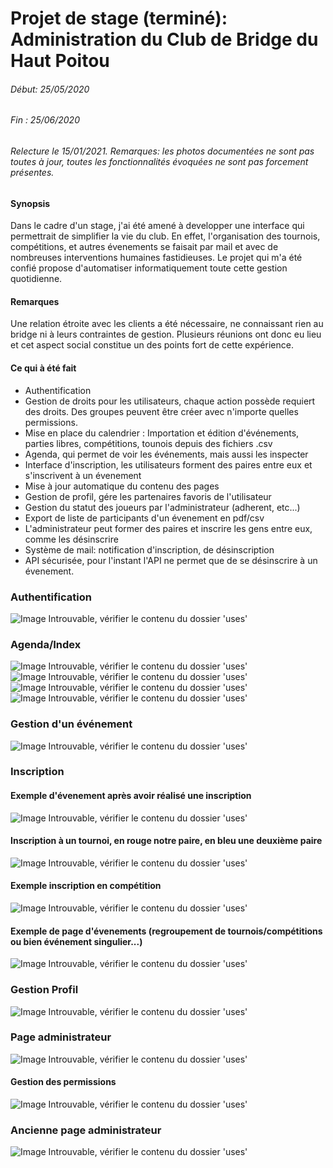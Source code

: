 # Projet de stage (terminé): Administration du Club de Bridge du Haut Poitou

###### Début: 25/05/2020
###### Fin  : 25/06/2020
###### Relecture le 15/01/2021. Remarques: les photos documentées ne sont pas toutes à jour, toutes les fonctionnalités évoquées ne sont pas forcement présentes.


#### Synopsis
Dans le cadre d'un stage, j'ai été amené à developper une interface qui permettrait de simplifier la vie du club. 
En effet, l'organisation des tournois, compétitions, et autres évenements se faisait par mail et avec de nombreuses interventions humaines fastidieuses. Le projet qui m'a été confié propose d'automatiser informatiquement toute cette gestion quotidienne.

#### Remarques
Une relation étroite avec les clients a été nécessaire, ne connaissant rien au bridge ni à leurs contraintes de gestion. Plusieurs réunions ont donc eu lieu et cet aspect social constitue un des points fort de cette expérience.

#### Ce qui à été fait
* Authentification
* Gestion de droits pour les utilisateurs, chaque action possède requiert des droits. Des groupes peuvent être créer avec n'importe quelles permissions.
* Mise en place du calendrier : Importation et édition d'événements, parties libres, compétitions, tounois depuis des fichiers .csv
* Agenda, qui permet de voir les événements, mais aussi les inspecter
* Interface d'inscription, les utilisateurs forment des paires entre eux et s'inscrivent à un évenement
* Mise à jour automatique du contenu des pages
* Gestion de profil, gére les partenaires favoris de l'utilisateur
* Gestion du statut des joueurs par l'administrateur (adherent, etc...)
* Export de liste de participants d'un évenement en pdf/csv
* L'administrateur peut former des paires et inscrire les gens entre eux, comme les désinscrire
* Système de mail: notification d'inscription, de désinscription
* API sécurisée, pour l'instant l'API ne permet que de se désinscrire à un évenement.


### Authentification
![Image Introuvable, vérifier le contenu du dossier 'uses'](uses/login.png)

### Agenda/Index
![Image Introuvable, vérifier le contenu du dossier 'uses'](uses/agendawk.png)
![Image Introuvable, vérifier le contenu du dossier 'uses'](uses/planning.png)
![Image Introuvable, vérifier le contenu du dossier 'uses'](uses/agendam.png)
![Image Introuvable, vérifier le contenu du dossier 'uses'](uses/agendad.png)

### Gestion d'un événement
![Image Introuvable, vérifier le contenu du dossier 'uses'](uses/agendaeditevent.png)

### Inscription
#### Exemple d'évenement après avoir réalisé une inscription
![Image Introuvable, vérifier le contenu du dossier 'uses'](uses/evenementinscrit.png)
#### Inscription à un tournoi, en rouge notre paire, en bleu une deuxième paire
![Image Introuvable, vérifier le contenu du dossier 'uses'](uses/evenemeninscription.png)
#### Exemple inscription en compétition
![Image Introuvable, vérifier le contenu du dossier 'uses'](uses/evenenementinscriptionparticularite.png)
#### Exemple de page d'évenements (regroupement de tournois/compétitions ou bien événement singulier...)
![Image Introuvable, vérifier le contenu du dossier 'uses'](uses/EvenementParAdmin.png)

### Gestion Profil
![Image Introuvable, vérifier le contenu du dossier 'uses'](uses/favoris.png)



### Page administrateur
![Image Introuvable, vérifier le contenu du dossier 'uses'](uses/pageAdministrateur.png)
#### Gestion des permissions
![Image Introuvable, vérifier le contenu du dossier 'uses'](uses/GestionsPermissions.png)

### Ancienne page administrateur
![Image Introuvable, vérifier le contenu du dossier 'uses'](uses/importbasecsv.png)
